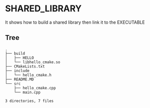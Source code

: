 # SHARED_LIBRARY

It shows how to build a shared library then link it to the EXECUTABLE
## Tree

```
.
├── build
│   ├── HELLO
│   └── libhello_cmake.so
├── CMakeLists.txt
├── include
│   └── hello_cmake.h
├── README.MD
└── src
    ├── hello_cmake.cpp
    └── main.cpp

3 directories, 7 files
```
